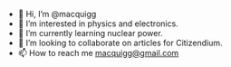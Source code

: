 - 👋 Hi, I’m @macquigg
- 👀 I’m interested in physics and electronics.
- 🌱 I’m currently learning nuclear power.
- 💞️ I’m looking to collaborate on articles for Citizendium.
- 📫 How to reach me macquigg@gmail.com

<!---
macquigg/macquigg is a ✨ special ✨ repository because its `README.md` (this file) appears on your GitHub profile.
You can click the Preview link to take a look at your changes.
--->
